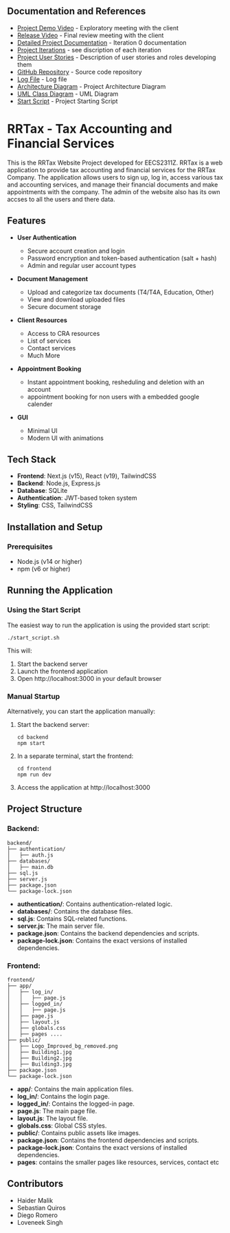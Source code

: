 ## Documentation and References

- [Project Demo Video](https://youtu.be/inh3fe45IU8) - Exploratory meeting with the client
- [Release Video](https://youtu.be/8rPo2IGFsuo) - Final review meeting with the client
- [Detailed Project Documentation](https://docs.google.com/document/d/14BtTduTpBqOeJh-ErC-dOKVAOxjb6ydDlebsMnDQPdk/edit?usp=sharing) - Iteration 0 documentation
- [Project Iterations](https://docs.google.com/document/d/1-yC-5RIfJptZdpvjzImHeZZbosF5RxowrzwsWx9dgu4/edit?usp=sharing) - see discription of each iteration
- [Project User Stories](https://docs.google.com/document/d/1GtyKXkfuMz4ZqbVuffaSMqHt0vcx7LMGZqhZoOHn-G4/edit?tab=t.0) - Description of user stories and roles developing them
- [GitHub Repository](https://github.com/RRTaxOrg/RRTax) - Source code repository
- [Log File](LogFile.txt) - Log file 
- [Architecture Diagram](architecture_diagram.jpg) - Project Architecture Diagram
- [UML Class Diagram](UMLClassDiagram.png) - UML Diagram
- [Start Script](start_script.sh) - Project Starting Script




# RRTax - Tax Accounting and Financial Services

This is the RRTax Website Project developed for EECS2311Z. RRTax is a web application to provide tax accounting and financial services for the RRTax Company. The application allows users to sign up, log in, access various tax and accounting services, and manage their financial documents and make appointments with the company. The admin of the website also has its own accses to all the users and there data.

## Features

- **User Authentication**
  - Secure account creation and login
  - Password encryption and token-based authentication (salt + hash)
  - Admin and regular user account types

- **Document Management**
  - Upload and categorize tax documents (T4/T4A, Education, Other)
  - View and download uploaded files
  - Secure document storage

- **Client Resources**
  - Access to CRA resources
  - List of services
  - Contact services
  - Much More

- **Appointment Booking**
  - Instant appointment booking, resheduling and deletion with an account
  - appointment booking for non users with a embedded google calender  

- **GUI**
  - Minimal UI
  - Modern UI with animations

## Tech Stack

- **Frontend**: Next.js (v15), React (v19), TailwindCSS
- **Backend**: Node.js, Express.js
- **Database**: SQLite
- **Authentication**: JWT-based token system
- **Styling**: CSS, TailwindCSS

## Installation and Setup

### Prerequisites

- Node.js (v14 or higher)
- npm (v6 or higher)

## Running the Application

### Using the Start Script

The easiest way to run the application is using the provided start script:

```
./start_script.sh
```

This will:
1. Start the backend server
2. Launch the frontend application
3. Open http://localhost:3000 in your default browser

### Manual Startup

Alternatively, you can start the application manually:

1. Start the backend server:
   ```
   cd backend
   npm start
   ```

2. In a separate terminal, start the frontend:
   ```
   cd frontend
   npm run dev
   ```

3. Access the application at http://localhost:3000

## Project Structure

### Backend:
```
backend/
├── authentication/
│   ├── auth.js
├── databases/
│   ├── main.db
├── sql.js
├── server.js
├── package.json
└── package-lock.json
```

- **authentication/**: Contains authentication-related logic.
- **databases/**: Contains the database files.
- **sql.js**: Contains SQL-related functions.
- **server.js**: The main server file.
- **package.json**: Contains the backend dependencies and scripts.
- **package-lock.json**: Contains the exact versions of installed dependencies.

### Frontend:
```
frontend/
├── app/
│   ├── log_in/
│   │   ├── page.js
│   ├── logged_in/
│   │   ├── page.js
│   ├── page.js
│   ├── layout.js
│   ├── globals.css
│   ├── pages ....
├── public/
│   ├── Logo_Improved_bg_removed.png
│   ├── Building1.jpg
│   ├── Building2.jpg
│   ├── Building3.jpg
├── package.json
└── package-lock.json
```

- **app/**: Contains the main application files.
- **log_in/**: Contains the login page.
- **logged_in/**: Contains the logged-in page.
- **page.js**: The main page file.
- **layout.js**: The layout file.
- **globals.css**: Global CSS styles.
- **public/**: Contains public assets like images.
- **package.json**: Contains the frontend dependencies and scripts.
- **package-lock.json**: Contains the exact versions of installed dependencies.
- **pages**: contains the smaller pages like resources, services, contact etc

## Contributors

- Haider Malik 
- Sebastian Quiros 
- Diego Romero 
- Loveneek Singh 
